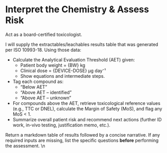 <!-- markdownlint-disable MD007 -->

# Interpret the Chemistry & Assess Risk

Act as a board-certified toxicologist.

I will supply the extractables/leachables results table that was generated per ISO 10993-18. Using those data:

- Calculate the Analytical Evaluation Threshold (AET) given:
   - Patient body weight = {BW} kg
   - Clinical dose = {DEVICE-DOSE} µg day⁻¹
   - Show equations and intermediate steps.
- Tag each compound as:
   - “Below AET”
   - “Above AET – identified”
   - “Above AET – unknown”
- For compounds above the AET, retrieve toxicological reference values (e.g., TTC or DNEL), calculate the Margin of Safety (MoS), and flag any MoS < 1.
- Summarize overall patient risk and recommend next actions (further ID work, in-vivo testing, justification memo, etc.).

Return a markdown table of results followed by a concise narrative. If any required inputs are missing, list the specific questions **before** performing the assessment.
\n<!-- markdownlint-enable MD007 -->
